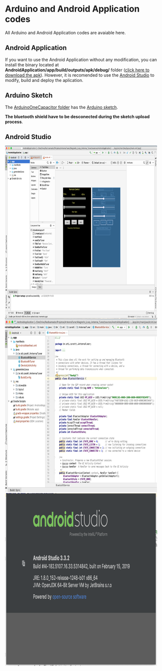 #  Arduino and Android Application codes

All Arduino and Android Application codes are avaiable here.  


## Android Application

If you want to use the Android Application without any modification, you can install the binary located at __AndroidApplication/app/build/outputs/apk/debug/__ folder ([click here to download the apk](https://github.com/pu2clr/Magnetic_Loop_Antenna_Tuner/blob/master/sources/AndroidApplication/app/build/outputs/apk/debug/app-debug.apk)).  However, it is recomended to use the [Android Studio](https://developer.android.com/studio) to modify, build and deploy the aplication.

## Arduino Sketch

The [ArduinoOneCapacitor folder](https://github.com/pu2clr/Magnetic_Loop_Antenna_Tuner/tree/master/sources/ArduinoOneCapacitor) has the [Arduino sketch](https://github.com/pu2clr/Magnetic_Loop_Antenna_Tuner/blob/master/sources/ArduinoOneCapacitor/ArduinoOneCapacitor.ino). 

__The bluetooth shield have to be desconected during the sketch upload process__. 



## Android Studio 

<img src="https://github.com/pu2clr/Magnetic_Loop_Antenna_Tuner/blob/master/images/Android_Studio_01.png" alt="Android Studio" height="570" width="800" class="center" >


<img src="https://github.com/pu2clr/Magnetic_Loop_Antenna_Tuner/blob/master/images/Android_Studio_02.png" alt="Android Studio" height="570" width="800" class="center">


<img src="https://github.com/pu2clr/Magnetic_Loop_Antenna_Tuner/blob/master/images/Android_Studio_03.png" alt="Android Studio" height="570" width="800" class="center" >